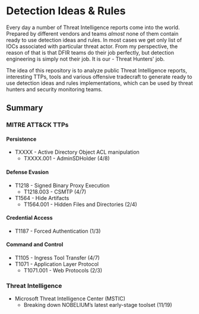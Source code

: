 # Detection Ideas & Rules
Every day a number of Threat Intelligence reports come into the world. Prepared by different vendors and teams *almost* none of them contain ready to use detection ideas and rules. In most cases we get only list of IOCs associated with particular threat actor. From my perspective, the reason of that is that DFIR teams do their job perfectly, but detection engineering is simply not their job. It is our - Threat Hunters' job.

The idea of this repository is to analyze public Threat Intelligence reports, interesting TTPs, tools and various offensive tradecraft to generate ready to use detection ideas and rules implementations, which can be used by threat hunters and security monitoring teams. 

## Summary
### MITRE ATT&CK TTPs
#### Persistence
- TXXXX - Active Directory Object ACL manipulation
  - TXXXX.001 - AdminSDHolder (4/8)
#### Defense Evasion
- T1218 - Signed Binary Proxy Execution
  - T1218.003 - CSMTP (4/7)
- T1564 - Hide Artifacts
  - T1564.001 - Hidden Files and Directories (2/4)
#### Credential Access
- T1187 - Forced Authentication (1/3)
#### Command and Control
- T1105 - Ingress Tool Transfer (4/7)
- T1071 - Application Layer Protocol
  - T1071.001 - Web Protocols (2/3)

### Threat Intelligence
- Microsoft Threat Intelligence Center (MSTIC)
  - Breaking down NOBELIUM’s latest early-stage toolset (11/19)
